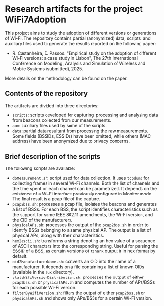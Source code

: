# Research artifacts for the project WiFi7Adoption

This project aims to study the adoption of different versions or generations of Wi-Fi. The repository contains partial (anonymized) data, scripts, and auxiliary files used to generate the results reported on the following paper:

- R. Castanheira, D. Passos. "Empirical study on the adoption of different Wi-Fi versions: a case study in Lisbon", The 27th International Conference on Modeling, Analysis and Simulation of Wireless and Mobile Systems (submitted), 2025.

More details on the methodology can be found on the paper.

## Contents of the repository

The artifacts are divided into three directories:

- `scripts`: scripts developed for capturing, processing and analyzing data from beacons collected from our measurements.
- `aux`: auxiliary files used by some of the scripts.
- `data`: partial data resultant from processing the raw measurements. Some fields (BSSIDs, ESSIDs) have been omitted, while others (MAC address) have been anonymized due to privacy concerns.

## Brief description of the scripts

The following scripts are available:

- `doMeasurement.sh`: script used for data collection. It uses `tcpdump` for collecting frames in several Wi-Fi channels. Both the list of channels and the time spent on each channel can be parametrized. It depends on the existence of a Wi-Fi interface previously configured in Monitor mode. The final result is a pcap file of the capture.
- `pcap2bss.sh`: processes a pcap file, isolates the beacons and generates a list of BSSs. For each BSS, the script identifies characteristics such as the support for some IEEE 802.11 amendments, the Wi-Fi version, and the OID of the manufacturers.
- `physicalAPs.sh`: processes the output of the `pcap2bss.sh` in order to identify BSSs belonging to a same physical AP. The output is a list of physical APs, along with their characteristics.
- `hex2ascii.sh`: transforms a string denoting an hex value of a sequence of ASCII characters into the corresponding string. Useful for parsing the ESSID of a BSS, as certain versions of `tshark` output it in hex format by default.
- `oid2ManufacturerName.sh`: converts an OID into the name of a manufacturer. It depends on a file containing a list of known OIDs (available in the `aux` directory).
- `statsWifiVersionDistribution.sh`: processes the output of either `pcap2bss.sh` or `physicalAPs.sh` and computes the number of APs/BSSs for each possible Wi-Fi version.
- `filterByWifiVersion.sh`: filters the output of either `pcap2bss.sh` or `physicalAPs.sh` and shows only APs/BSSs for a certain Wi-Fi version.

